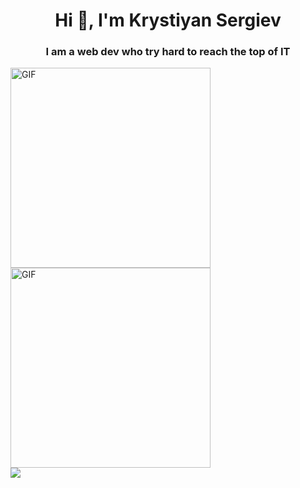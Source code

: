 <h1 align="center">Hi 👋, I'm Krystiyan Sergiev</h1>
<h3 align="center">I am a web dev who try hard to reach the top of IT</h3>
<img align="center" alt="GIF" src="https://github.com/developer-guy/developer-guy/raw/master/code.gif?raw=true" height="320" style="max-width: 100%;" data-target="animated-image.originalImage">
<img align="center" alt="GIF" src="https://github.com/developer-guy/developer-guy/raw/master/code.gif?raw=true" height="320" style="max-width: 100%; display: block;" data-target="animated-image.originalImage">
<img src="https://camo.githubusercontent.com/915f21213fc1d86fb6d4f2cba4168156957159d05fcbdc846a0eeb0acbf158f4/68747470733a2f2f736b696c6c69636f6e732e6465762f69636f6e733f693d6769742c6769746875622c7673636f64652c76697375616c73747564696f2c68746d6c2c6373732c6a732c72656163742c6e6f64656a732c7068702c63732c646f746e65742c6d7973716c2c706f7374677265732c626173682c6c696e7578" data-canonical-src="https://skillicons.dev/icons?i=git,github,vscode,visualstudio,html,css,js,react,nodejs,php,cs,dotnet,mysql,postgres,bash,linux" style="max-width: 100%;">
